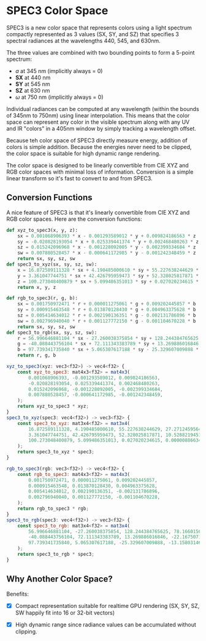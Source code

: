 # SPEC3 Color Space

SPEC3 is a new color space that represents colors using a light spectrum compactly represented as 3 values (SX, SY, and SZ) that specifies 3 spectral radiances at the wavelengths 440, 545, and 630nm.

The three values are combined with two bounding points to form a 5-point spectrum:

* *ɑ* at 345 nm (implicitly always = 0)
* **SX** at 440 nm
* **SY** at 545 nm
* **SZ** at 630 nm
* *ω* at 750 nm (implicitly always = 0)

Individual radiances can be computed at any wavelength 
(within the bounds of 345nm to 750nm)
using linear interpolation. This means that the color space can represent any color in the visible spectrum along with
any UV and IR "colors" in a 405nm window by simply tracking a wavelength offset.

Because teh color space of SPEC3 directly measure energy,
addition of colors is simple addition. Because the energies
never need to be clipped, the color space is suitable for
high dynamic range rendering.

The color space is designed to be linearly convertible from CIE XYZ and RGB color spaces with minimal loss of information. Conversion is a simple linear transform so it's fast to convert to and from SPEC3.

## Conversion Functions

A nice feature of SPEC3 is that it's linearly convertible from CIE XYZ and RGB color spaces. Here are the conversion functions:

```python
def xyz_to_spec3(x, y, z):
    sx = 0.001068906393 * x - 0.001293589012 * y + 0.009824186563 * z
    sy = -0.020828193054 * x + 0.025339441374 * y + 0.002468480263 * z
    sz = 0.015242096968 * x - 0.001228092005 * y - 0.002399334684 * z
    sw = 0.007880528457 * x - 0.000641172985 * y - 0.001242348459 * z
    return sx, sy, sz, sw
def spec3_to_xyz(sx, sy, sz, sw):
    x = 16.872589111328 * sx + 4.190485000610 * sy + 55.227638244629 * sz + 27.271245956421 * sw
    y = 3.361047744751 * sx + 42.426795959473 * sy + 52.328025817871 * sz + 10.528821945190 * sw
    z = 100.273048400879 * sx + 5.099486351013 * sy + 0.027020234615 * sz + 0.000008866342 * sw
    return x, y, z

def rgb_to_spec3(r, g, b):
    sx = 0.001750972471 * r + 0.000011275061 * g + 0.009202445857 * b
    sy = 0.000915463548 * r + 0.013870128430 * g + 0.004963375628 * b
    sz = 0.005414634012 * r + 0.002190136351 * g - 0.002131786896 * b
    sw = 0.002796940040 * r + 0.001127772150 * g - 0.001104670228 * b
    return sx, sy, sz, sw
def spec3_to_rgb(sx, sy, sz, sw):
    r = 56.996646881104 * sx - 27.260038375854 * sy + 128.244384765625 * sz + 78.166015625000 * sw
    g = -40.088443756104 * sx + 72.111343383789 * sy + 13.269886016846 * sz - 22.167507171631 * sw
    b = 97.739341735840 * sx + 5.065307617188 * sy - 25.329607009888 * sz - 13.158031463623 * sw
    return r, g, b
```

```javascript
xyz_to_spec3(xyz: vec3<f32>) -> vec4<f32> {
    const xyz_to_spec3: mat4x3<f32> = mat4x3(
        0.001068906393, -0.001293589012, 0.009824186563, 
        -0.020828193054, 0.025339441374, 0.002468480263, 
        0.015242096968, -0.001228092005, -0.002399334684, 
        0.007880528457, -0.000641172985, -0.001242348459, 
    );
    return xyz_to_spec3 * xyz;
}
spec3_to_xyz(spec3: vec4<f32>) -> vec3<f32> {
    const spec3_to_xyz: mat3x4<f32> = mat3x4(
        16.872589111328, 4.190485000610, 55.227638244629, 27.271245956421, 
        3.361047744751, 42.426795959473, 52.328025817871, 10.528821945190, 
        100.273048400879, 5.099486351013, 0.027020234615, 0.000008866342, 
    );
    return spec3_to_xyz * spec3;
}

rgb_to_spec3(rgb: vec3<f32>) -> vec4<f32> {
    const rgb_to_spec3: mat4x3<f32> = mat4x3(
        0.001750972471, 0.000011275061, 0.009202445857, 
        0.000915463548, 0.013870128430, 0.004963375628, 
        0.005414634012, 0.002190136351, -0.002131786896, 
        0.002796940040, 0.001127772150, -0.001104670228, 
    );
    return rgb_to_spec3 * rgb;
}
spec3_to_rgb(spec3: vec4<f32>) -> vec3<f32> {
    const spec3_to_rgb: mat3x4<f32> = mat3x4(
        56.996646881104, -27.260038375854, 128.244384765625, 78.166015625000, 
        -40.088443756104, 72.111343383789, 13.269886016846, -22.167507171631, 
        97.739341735840, 5.065307617188, -25.329607009888, -13.158031463623, 
    );
    return spec3_to_rgb * spec3;
}
```


## Why Another Color Space?

Benefits:

- [x] Compact representation suitable for realtime GPU rendering (SX, SY, SZ, SW happily fit into 16 or 32-bit vectors)
- [x] High dynamic range since radiance values can be accumulated without clipping.

